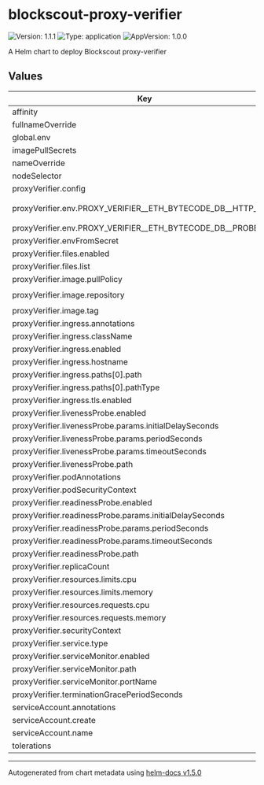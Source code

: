 # blockscout-proxy-verifier

![Version: 1.1.1](https://img.shields.io/badge/Version-1.1.1-informational?style=flat-square) ![Type: application](https://img.shields.io/badge/Type-application-informational?style=flat-square) ![AppVersion: 1.0.0](https://img.shields.io/badge/AppVersion-1.0.0-informational?style=flat-square)

A Helm chart to deploy Blockscout proxy-verifier

## Values

| Key | Type | Default | Description |
|-----|------|---------|-------------|
| affinity | object | `{}` |  |
| fullnameOverride | string | `""` |  |
| global.env | string | `"testing"` |  |
| imagePullSecrets | list | `[]` |  |
| nameOverride | string | `""` |  |
| nodeSelector | object | `{}` |  |
| proxyVerifier.config | list | `[]` |  |
| proxyVerifier.env.PROXY_VERIFIER__ETH_BYTECODE_DB__HTTP_URL | string | `"https://eth-bytecode-db-test.k8s-dev.blockscout.com"` |  |
| proxyVerifier.env.PROXY_VERIFIER__ETH_BYTECODE_DB__PROBE_URL | string | `"true"` |  |
| proxyVerifier.envFromSecret | object | `{}` |  |
| proxyVerifier.files.enabled | bool | `false` |  |
| proxyVerifier.files.list | list | `[]` |  |
| proxyVerifier.image.pullPolicy | string | `"Always"` |  |
| proxyVerifier.image.repository | string | `"ghcr.io/blockscout/proxy-verifier"` |  |
| proxyVerifier.image.tag | string | `"main"` |  |
| proxyVerifier.ingress.annotations | object | `{}` |  |
| proxyVerifier.ingress.className | string | `""` |  |
| proxyVerifier.ingress.enabled | bool | `false` |  |
| proxyVerifier.ingress.hostname | string | `"chart-example.local"` |  |
| proxyVerifier.ingress.paths[0].path | string | `"/"` |  |
| proxyVerifier.ingress.paths[0].pathType | string | `"ImplementationSpecific"` |  |
| proxyVerifier.ingress.tls.enabled | bool | `false` |  |
| proxyVerifier.livenessProbe.enabled | bool | `true` |  |
| proxyVerifier.livenessProbe.params.initialDelaySeconds | int | `30` |  |
| proxyVerifier.livenessProbe.params.periodSeconds | int | `60` |  |
| proxyVerifier.livenessProbe.params.timeoutSeconds | int | `5` |  |
| proxyVerifier.livenessProbe.path | string | `"/health"` |  |
| proxyVerifier.podAnnotations | object | `{}` |  |
| proxyVerifier.podSecurityContext | object | `{}` |  |
| proxyVerifier.readinessProbe.enabled | bool | `true` |  |
| proxyVerifier.readinessProbe.params.initialDelaySeconds | int | `30` |  |
| proxyVerifier.readinessProbe.params.periodSeconds | int | `30` |  |
| proxyVerifier.readinessProbe.params.timeoutSeconds | int | `5` |  |
| proxyVerifier.readinessProbe.path | string | `"/health"` |  |
| proxyVerifier.replicaCount | int | `1` |  |
| proxyVerifier.resources.limits.cpu | float | `0.25` |  |
| proxyVerifier.resources.limits.memory | string | `"0.5Gi"` |  |
| proxyVerifier.resources.requests.cpu | float | `0.25` |  |
| proxyVerifier.resources.requests.memory | string | `"0.5Gi"` |  |
| proxyVerifier.securityContext | object | `{}` |  |
| proxyVerifier.service.type | string | `"ClusterIP"` |  |
| proxyVerifier.serviceMonitor.enabled | bool | `true` |  |
| proxyVerifier.serviceMonitor.path | string | `"/metrics"` |  |
| proxyVerifier.serviceMonitor.portName | string | `"metrics"` |  |
| proxyVerifier.terminationGracePeriodSeconds | int | `60` |  |
| serviceAccount.annotations | object | `{}` |  |
| serviceAccount.create | bool | `true` |  |
| serviceAccount.name | string | `""` |  |
| tolerations | list | `[]` |  |

----------------------------------------------
Autogenerated from chart metadata using [helm-docs v1.5.0](https://github.com/norwoodj/helm-docs/releases/v1.5.0)
